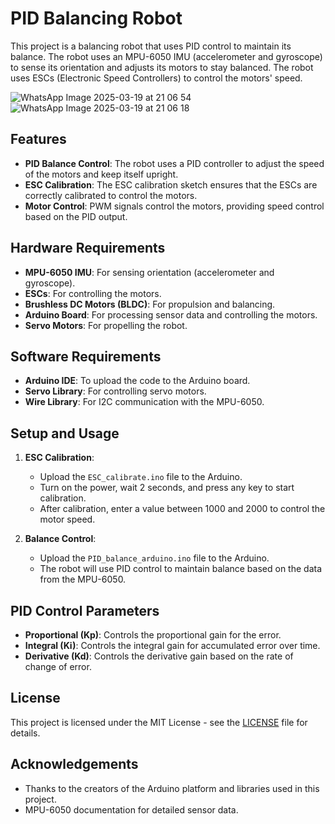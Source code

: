 # PID Balancing Robot

This project is a balancing robot that uses PID control to maintain its balance. The robot uses an MPU-6050 IMU (accelerometer and gyroscope) to sense its orientation and adjusts its motors to stay balanced. The robot uses ESCs (Electronic Speed Controllers) to control the motors' speed.

![WhatsApp Image 2025-03-19 at 21 06 54](https://github.com/user-attachments/assets/92982983-194d-4eb7-b2e6-e08bb1a2819a)
![WhatsApp Image 2025-03-19 at 21 06 18](https://github.com/user-attachments/assets/e9715bf4-c6bf-4ef2-8073-34beb57c73c9)



## Features

- **PID Balance Control**: The robot uses a PID controller to adjust the speed of the motors and keep itself upright.
- **ESC Calibration**: The ESC calibration sketch ensures that the ESCs are correctly calibrated to control the motors.
- **Motor Control**: PWM signals control the motors, providing speed control based on the PID output.

## Hardware Requirements

- **MPU-6050 IMU**: For sensing orientation (accelerometer and gyroscope).
- **ESCs**: For controlling the motors.
- **Brushless DC Motors (BLDC)**: For propulsion and balancing.
- **Arduino Board**: For processing sensor data and controlling the motors.
- **Servo Motors**: For propelling the robot.

## Software Requirements

- **Arduino IDE**: To upload the code to the Arduino board.
- **Servo Library**: For controlling servo motors.
- **Wire Library**: For I2C communication with the MPU-6050.

## Setup and Usage

1. **ESC Calibration**:
    - Upload the `ESC_calibrate.ino` file to the Arduino.
    - Turn on the power, wait 2 seconds, and press any key to start calibration.
    - After calibration, enter a value between 1000 and 2000 to control the motor speed.

2. **Balance Control**:
    - Upload the `PID_balance_arduino.ino` file to the Arduino.
    - The robot will use PID control to maintain balance based on the data from the MPU-6050.

## PID Control Parameters

- **Proportional (Kp)**: Controls the proportional gain for the error.
- **Integral (Ki)**: Controls the integral gain for accumulated error over time.
- **Derivative (Kd)**: Controls the derivative gain based on the rate of change of error.

## License

This project is licensed under the MIT License - see the [LICENSE](LICENSE) file for details.

## Acknowledgements

- Thanks to the creators of the Arduino platform and libraries used in this project.
- MPU-6050 documentation for detailed sensor data.
